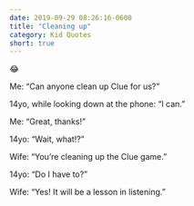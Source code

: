 ```yaml
---
date: 2019-09-29 08:26:16-0600
title: "Cleaning up"
category: Kid Quotes
short: true
---
```


😂

Me: “Can anyone clean up Clue for us?”

14yo, while looking down at the phone: “I can.”

Me: “Great, thanks!”

14yo: “Wait, what!?”

Wife: “You’re cleaning up the Clue game.”

14yo: “Do I have to?”

Wife: “Yes! It will be a lesson in listening.”
